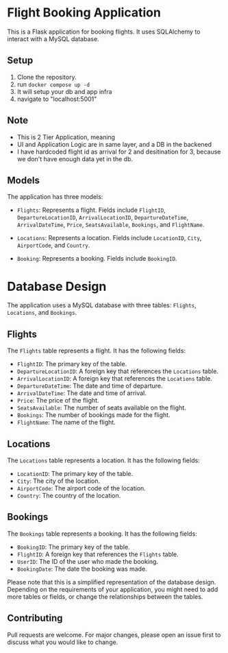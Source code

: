 # Flight Booking Application

This is a Flask application for booking flights. It uses SQLAlchemy to interact with a MySQL database.

## Setup

1. Clone the repository.
2. run `docker compose up -d`
3. It will setup your db and app infra
4. navigate to "localhost:5001"

## Note
- This is 2 Tier Application, meaning 
- UI and Application Logic are in same layer, and a DB in the backened
- I have hardcoded flight id as arrival for 2 and desitination for 3, because we don't have enough data yet in the db.

## Models

The application has three models:

- `Flights`: Represents a flight. Fields include `FlightID`, `DepartureLocationID`, `ArrivalLocationID`, `DepartureDateTime`, `ArrivalDateTime`, `Price`, `SeatsAvailable`, `Bookings`, and `FlightName`.

- `Locations`: Represents a location. Fields include `LocationID`, `City`, `AirportCode`, and `Country`.

- `Booking`: Represents a booking. Fields include `BookingID`.



# Database Design

The application uses a MySQL database with three tables: `Flights`, `Locations`, and `Bookings`.

## Flights

The `Flights` table represents a flight. It has the following fields:

- `FlightID`: The primary key of the table.
- `DepartureLocationID`: A foreign key that references the `Locations` table.
- `ArrivalLocationID`: A foreign key that references the `Locations` table.
- `DepartureDateTime`: The date and time of departure.
- `ArrivalDateTime`: The date and time of arrival.
- `Price`: The price of the flight.
- `SeatsAvailable`: The number of seats available on the flight.
- `Bookings`: The number of bookings made for the flight.
- `FlightName`: The name of the flight.

## Locations

The `Locations` table represents a location. It has the following fields:

- `LocationID`: The primary key of the table.
- `City`: The city of the location.
- `AirportCode`: The airport code of the location.
- `Country`: The country of the location.

## Bookings

The `Bookings` table represents a booking. It has the following fields:

- `BookingID`: The primary key of the table.
- `FlightID`: A foreign key that references the `Flights` table.
- `UserID`: The ID of the user who made the booking.
- `BookingDate`: The date the booking was made.


Please note that this is a simplified representation of the database design. Depending on the requirements of your application, you might need to add more tables or fields, or change the relationships between the tables.


## Contributing

Pull requests are welcome. For major changes, please open an issue first to discuss what you would like to change.
